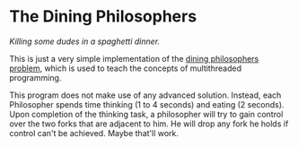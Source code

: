 The Dining Philosophers
=======================

_Killing some dudes in a spaghetti dinner._

This is just a very simple implementation of the [dining philosophers problem](http://en.wikipedia.org/wiki/Dining_philosophers_problem), which is used to teach the concepts of multithreaded programming.

This program does not make use of any advanced solution. Instead, each Philosopher spends time thinking (1 to 4 seconds) and eating (2 seconds). Upon completion of the thinking task, a philosopher will try to gain control over the two forks that are adjacent to him. He will drop any fork he holds if control can't be achieved. Maybe that'll work.
